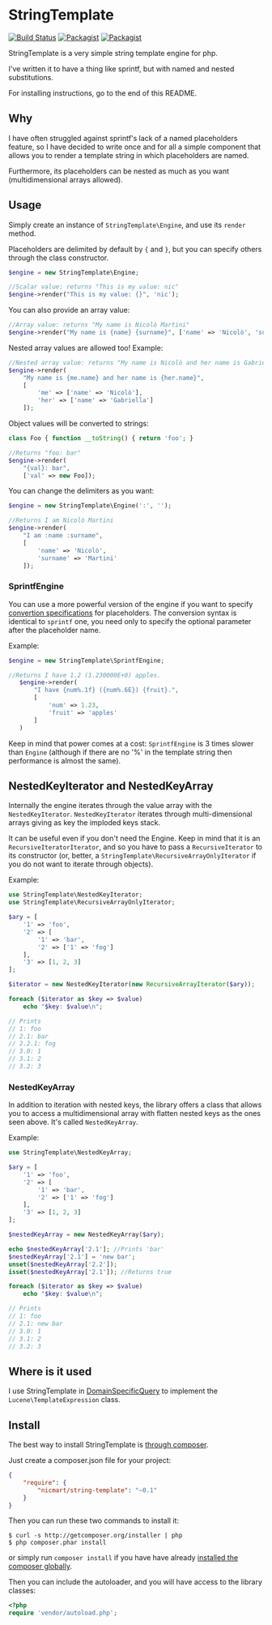 # StringTemplate 
[![Build Status](https://github.com/nicmart/StringTemplate/actions/workflows/php.yml/badge.svg?branch=master)](https://github.com/nicmart/StringTemplate/actions/workflows/php.yml)
[![Packagist](https://img.shields.io/packagist/dt/nicmart/string-template.svg)](https://packagist.org/packages/nicmart/string-template/stats)
[![Packagist](https://img.shields.io/packagist/dm/nicmart/string-template.svg)](https://packagist.org/packages/nicmart/string-template/stats)


StringTemplate is a very simple string template engine for php. 

I've written it to have a thing like sprintf, but with named and nested substitutions.

For installing instructions, go to the end of this README.


## Why

I have often struggled against sprintf's lack of a named placeholders feature, 
so I have decided to write once and for all a simple component that allows you to render a template string in which
placeholders are named.

Furthermore, its placeholders can be nested as much as you want (multidimensional arrays allowed).

## Usage
Simply create an instance of `StringTemplate\Engine`, and use its `render` method. 

Placeholders are delimited by default by `{` and `}`, but you can specify others through
the class constructor.

```php
$engine = new StringTemplate\Engine;

//Scalar value: returns "This is my value: nic"
$engine->render("This is my value: {}", 'nic');

```

You can also provide an array value:

```php
//Array value: returns "My name is Nicolò Martini"
$engine->render("My name is {name} {surname}", ['name' => 'Nicolò', 'surname' => 'Martini']);

```

Nested array values are allowed too! Example:

```php
//Nested array value: returns "My name is Nicolò and her name is Gabriella"
$engine->render(
    "My name is {me.name} and her name is {her.name}",
    [
        'me' => ['name' => 'Nicolò'],
        'her' => ['name' => 'Gabriella']
    ]);
```

Object values will be converted to strings:
```php
class Foo { function __toString() { return 'foo'; }

//Returns "foo: bar"
$engine->render(
    "{val}: bar",
    ['val' => new Foo]);
```

You can change the delimiters as you want:
```php
$engine = new StringTemplate\Engine(':', '');

//Returns I am Nicolò Martini
$engine->render(
    "I am :name :surname",
    [
        'name' => 'Nicolò',
        'surname' => 'Martini'
    ]);

```


### SprintfEngine
You can use a more powerful version of the engine if you want to specify [convertion specifications](http://php.net/manual/en/function.sprintf.php) for placeholders. The conversion syntax is identical to `sprintf` one, you need only to specify the optional parameter after the placeholder name.

Example:
 ```php
$engine = new StringTemplate\SprintfEngine;

//Returns I have 1.2 (1.230000E+0) apples.
    $engine->render(
        "I have {num%.1f} ({num%.6E}) {fruit}.",
        [
            'num' => 1.23,
            'fruit' => 'apples'
        ]
    )

```
Keep in mind that power comes at a cost: `SprintfEngine` is 3 times slower than `Engine` 
(although if there are no '%' in the template string then performance is almost the same).

## NestedKeyIterator and NestedKeyArray
Internally the engine iterates through the value array with the `NestedKeyIterator`. `NestedKeyIterator`
iterates through multi-dimensional arrays giving as key the imploded keys stack.

It can be useful even if you don't need the Engine. Keep in mind that it is an `RecursiveIteratorIterator`,
and so you have to pass  a `RecursiveIterator` to its constructor (or, better, a `StringTemplate\RecursiveArrayOnlyIterator` if you do not want to iterate through objects).

Example:
```php
use StringTemplate\NestedKeyIterator;
use StringTemplate\RecursiveArrayOnlyIterator;

$ary = [
    '1' => 'foo',
    '2' => [
        '1' => 'bar',
        '2' => ['1' => 'fog']
    ],
    '3' => [1, 2, 3]
];

$iterator = new NestedKeyIterator(new RecursiveArrayIterator($ary));

foreach ($iterator as $key => $value)
    echo "$key: $value\n";

// Prints
// 1: foo
// 2.1: bar
// 2.2.1: fog
// 3.0: 1
// 3.1: 2
// 3.2: 3

```
### NestedKeyArray
In addition to iteration with nested keys, the library offers a class that allows you to access 
a multidimensional array with flatten nested keys as the ones seen above. It's called `NestedKeyArray`.

Example:
```php
use StringTemplate\NestedKeyArray;

$ary = [
    '1' => 'foo',
    '2' => [
        '1' => 'bar',
        '2' => ['1' => 'fog']
    ],
    '3' => [1, 2, 3]
];

$nestedKeyArray = new NestedKeyArray($ary);

echo $nestedKeyArray['2.1']; //Prints 'bar'
$nestedKeyArray['2.1'] = 'new bar';
unset($nestedKeyArray['2.2']);
isset($nestedKeyArray['2.1']); //Returns true

foreach ($iterator as $key => $value)
    echo "$key: $value\n";

// Prints
// 1: foo
// 2.1: new bar
// 3.0: 1
// 3.1: 2
// 3.2: 3

```

## Where is it used
I use StringTemplate in [DomainSpecificQuery](https://github.com/comperio/DomainSpecificQuery) 
to implement the `Lucene\TemplateExpression` class.

## Install

The best way to install StringTemplate is [through composer](http://getcomposer.org).

Just create a composer.json file for your project:

```JSON
{
    "require": {
        "nicmart/string-template": "~0.1"
    }
}
```

Then you can run these two commands to install it:

    $ curl -s http://getcomposer.org/installer | php
    $ php composer.phar install

or simply run `composer install` if you have have already [installed the composer globally](http://getcomposer.org/doc/00-intro.md#globally).

Then you can include the autoloader, and you will have access to the library classes:

```php
<?php
require 'vendor/autoload.php';
```
